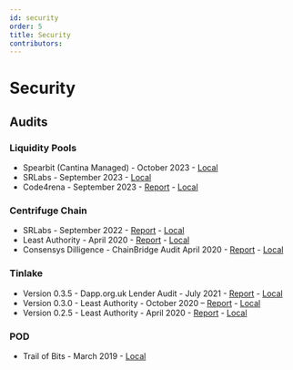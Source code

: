 ```yaml
---
id: security
order: 5
title: Security
contributors: 
---
```

# Security

## Audits

### Liquidity Pools
* Spearbit (Cantina Managed) - October 2023 - [Local](https://github.com/centrifuge/security/blob/main/audits/liquidity-pools/2023-10-Spearbit-Cantina-Managed.pdf)
* SRLabs - September 2023 - [Local](https://github.com/centrifuge/security/blob/main/audits/liquidity-pools/2023-09-SRLabs.pdf)
* Code4rena - September 2023 - [Report](https://code4rena.com/reports/2023-09-centrifuge) - [Local](https://github.com/centrifuge/security/blob/main/audits/liquidity-pools/2023-09-Code4rena.md)

### Centrifuge Chain
* SRLabs - September 2022 - [Report](https://securityresearchlabs.sharepoint.com/sites/Centrifuge/Freigegebene%20Dokumente/Forms/AllItems.aspx?id=%2Fsites%2FCentrifuge%2FFreigegebene%20Dokumente%2FGeneral%2F0%2Ddeliverables%2FSRL%2Dcentrifuge%5Fbaseline%5Fassurance%2Dreport%2Donline%2Dv2%2E3%2Epdf&parent=%2Fsites%2FCentrifuge%2FFreigegebene%20Dokumente%2FGeneral%2F0%2Ddeliverables&p=true&ga=1) - [Local](https://github.com/centrifuge/security/blob/main/audits/chain/SRLabs-baseline-report_2022.pdf)
* Least Authority - April 2020 - [Report](https://leastauthority.com/static/publications/LeastAuthority_Centrifuge_Chain_Audit_Report.pdf) - [Local](https://github.com/centrifuge/security/blob/main/audits/chain/LA-Centrifuge-Chain.pdf)
* Consensys Dilligence - ChainBridge Audit April 2020 - [Report](https://consensys.net/diligence/audits/private/adash47d-chainbridge/chainbridge-audit-2020-04.pdf) - [Local](https://github.com/centrifuge/security/blob/main/audits/bridge/chainbridge-audit-2020-04.pdf)

### Tinlake
* Version 0.3.5 - Dapp.org.uk Lender Audit - July 2021 - [Report](https://dapp.org.uk/reports/tinlake.html) - [Local](https://github.com/centrifuge/security/blob/main/audits/tinlake/dapp-org-tinlake-lender.html)
* Version 0.3.0 - Least Authority - October 2020 – [Report](https://leastauthority.com/static/publications/LeastAuthority_Centrifuge_Tinlake_0.3.0_Audit_Report.pdf) - [Local](https://github.com/centrifuge/security/blob/main/audits/tinlake/LA-Tinlake-Audit-v0.3.0.pdf)
* Version 0.2.5 - Least Authority - April 2020 - [Report](https://leastauthority.com/static/publications/LeastAuthority_Centrifuge_Tinlake_Contracts_Actions_Audit_Report.pdf) - [Local](https://github.com/centrifuge/security/blob/main/audits/tinlake/LA-Tinlake-Audit-v0.2.5.pdf)

### POD
* Trail of Bits - March 2019 - [Local](https://github.com/centrifuge/security/blob/main/audits/node/Trail-of-Bits-Audit.pdf)